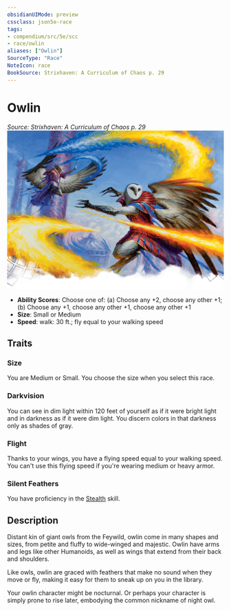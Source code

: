 ```yaml
---
obsidianUIMode: preview
cssclass: json5e-race
tags:
- compendium/src/5e/scc
- race/owlin
aliases: ["Owlin"]
SourceType: "Race"
NoteIcon: race
BookSource: Strixhaven: A Curriculum of Chaos p. 29
---
```

# Owlin
*Source: Strixhaven: A Curriculum of Chaos p. 29*  
![Owlin unleash magic in the sky above Strixhaven](https://raw.githubusercontent.com/5etools-mirror-2/5etools-img/main/races/SCC/Owlin.webp#right)  

- **Ability Scores**: Choose one of: (a) Choose any +2, choose any other +1; (b) Choose any +1, choose any other +1, choose any other +1
- **Size**: Small or Medium
- **Speed**: walk: 30 ft.; fly equal to your walking speed

## Traits

### Size

You are Medium or Small. You choose the size when you select this race.

### Darkvision

You can see in dim light within 120 feet of yourself as if it were bright light and in darkness as if it were dim light. You discern colors in that darkness only as shades of gray.

### Flight

Thanks to your wings, you have a flying speed equal to your walking speed. You can't use this flying speed if you're wearing medium or heavy armor.

### Silent Feathers

You have proficiency in the [Stealth](/2-Mechanics/CLI/rules/skills.md#Stealth) skill.

## Description

Distant kin of giant owls from the Feywild, owlin come in many shapes and sizes, from petite and fluffy to wide-winged and majestic. Owlin have arms and legs like other Humanoids, as well as wings that extend from their back and shoulders.

Like owls, owlin are graced with feathers that make no sound when they move or fly, making it easy for them to sneak up on you in the library.

Your owlin character might be nocturnal. Or perhaps your character is simply prone to rise later, embodying the common nickname of night owl.